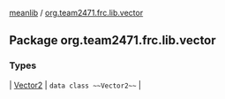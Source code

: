 [meanlib](../index.md) / [org.team2471.frc.lib.vector](./index.md)

## Package org.team2471.frc.lib.vector

### Types

| [Vector2](-vector2/index.md) | `data class ~~Vector2~~` |


